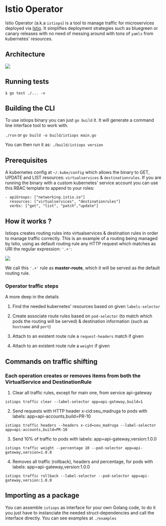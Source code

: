 # Istio Operator

Istio Operator (a.k.a `istiops`) is a tool to manage traffic for microservices deployed via [Istio](https://istio.io/). It simplifies deployment strategies such as bluegreen or canary releases with no need of messing around with tons of `yamls` from kubernetes' resources.

## Architecture

<img src="https://github.com/pismo/istiops/blob/master/imgs/overview.png">

## Running tests

`$ go test ./... -v`

## Building the CLI

To use istiops binary you can just `go build` it. It will generate a command line interface tool to work with.

`./run` or `go build -o build/istiops main.go`

You can then run it as: `./build/istiops version`

## Prerequisites

A kubernetes config at `~/.kube/config` which allows the binary to GET, UPDATE and LIST resources: `virtualservices` & `destinationrules`.
 If you are running the binary with a custom kubernetes' service account you can use this RBAC template to append to your roles:

```
- apiGroups: ["networking.istio.io"]
  resources: ["virtualservices", "destinationrules"]
  verbs: ["get", "list", "patch","update"]
  ````

## How it works ?

Istiops creates routing rules into virtualservices & destination rules in order to manage traffic correctly. This is an example of a routing being managed by Istio, using as default routing rule any HTTP request which matches as URI the regular expression: `'.+'`:

<img src="https://github.com/pismo/istiops/blob/master/imgs/howitworks1.png">

We call this `'.+'` rule as **master-route**, which it will be served as the default routing rule.


### Operator traffic steps

A more deep in the details

1. Find the needed kubernetes' resources based on given `labels-selector`

2. Create associate route rules based on `pod-selector` (to match which pods the routing will be served) & destination information (such as `hostname` and `port`)

3. Attach to an existent route rule a `request-headers` match if given

4. Attach to an existent route rule a `weight` if given


## Commands on traffic shifting

### Each operation creates or removes items from both the VirtualService and DestinationRule

1. Clear all traffic rules, except for main one, from service api-gateway

`istiops traffic clear --label-selector app=api-gateway,build=1`

2. Send requests with HTTP header x-cid:seu_madruga to pods with labels: app=api-accounts,build=PR-10

`istiops traffic headers --headers x-cid=seu_madruga --label-selector app=api-accounts,build=PR-10`

3. Send 10% of traffic to pods with labels: app=api-gateway,version:1.0.0

`istiops traffic weight --percentage 10 --pod-selector app=api-gateway,version=1.0.0`

4. Removes all traffic (rollback), headers and percentage, for pods with labels: app=api-gateway,version:1.0.0

`istiops traffic rollback --label-selector --pod-selector app=api-gateway,version:1.0.0`

## Importing as a package

You can assemble `istiops` as interface for your own Golang code, to do it you just have to instanciate the needed struct-dependencies and call the interface directly. You can see examples at `./examples`